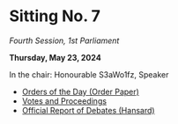 # Sitting No. 7

_Fourth Session, 1st Parliament_

**Thursday, May 23, 2024**

In the chair: Honourable S3aWo1fz, Speaker

- [Orders of the Day (Order Paper)]()
- [Votes and Proceedings]()
- [Official Report of Debates (Hansard)]()

